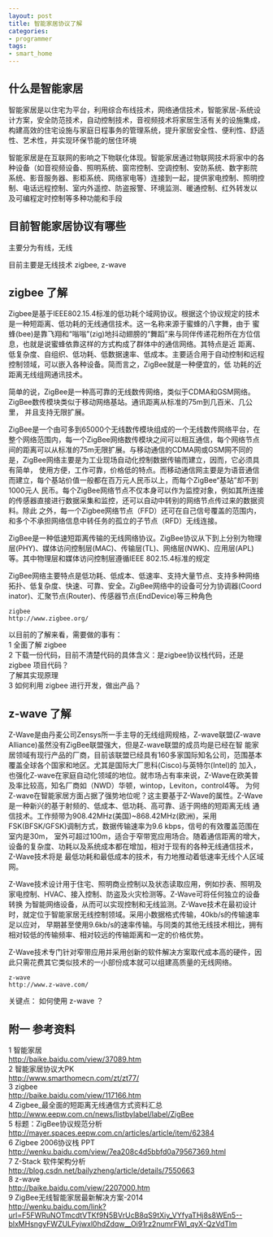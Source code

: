 ```yaml
---
layout: post
title: 智能家居协议了解
categories:
- programmer
tags:
- smart_home
---
```



## 什么是智能家居
智能家居是以住宅为平台，利用综合布线技术，网络通信技术，智能家居-系统设计方案，安全防范技术，自动控制技术，音视频技术将家居生活有关的设施集成，
构建高效的住宅设施与家庭日程事务的管理系统，提升家居安全性、便利性、舒适性、艺术性，并实现环保节能的居住环境

智能家居是在互联网的影响之下物联化体现。智能家居通过物联网技术将家中的各种设备（如音视频设备、照明系统、窗帘控制、空调控制、安防系统、数字影院
系统、影音服务器、影柜系统、网络家电等）连接到一起，提供家电控制、照明控制、电话远程控制、室内外遥控、防盗报警、环境监测、暖通控制、红外转发以
及可编程定时控制等多种功能和手段



## 目前智能家居协议有哪些
主要分为有线，无线

目前主要是无线技术 zigbee, z-wave



## zigbee 了解
Zigbee是基于IEEE802.15.4标准的低功耗个域网协议。根据这个协议规定的技术是一种短距离、低功耗的无线通信技术。这一名称来源于蜜蜂的八字舞，由于
蜜蜂(bee)是靠飞翔和“嗡嗡”(zig)地抖动翅膀的“舞蹈”来与同伴传递花粉所在方位信息，也就是说蜜蜂依靠这样的方式构成了群体中的通信网络。其特点是近
距离、低复杂度、自组织、低功耗、低数据速率、低成本。主要适合用于自动控制和远程控制领域，可以嵌入各种设备。简而言之，ZigBee就是一种便宜的，低
功耗的近距离无线组网通讯技术。
 
简单的说，ZigBee是一种高可靠的无线数传网络，类似于CDMA和GSM网络。ZigBee数传模块类似于移动网络基站。通讯距离从标准的75m到几百米、几公里，
并且支持无限扩展。
 
ZigBee是一个由可多到65000个无线数传模块组成的一个无线数传网络平台，在整个网络范围内，每一个ZigBee网络数传模块之间可以相互通信，每个网络节点
间的距离可以从标准的75m无限扩展。与移动通信的CDMA网或GSM网不同的是，ZigBee网络主要是为工业现场自动化控制数据传输而建立，因而，它必须具有简单，
使用方便，工作可靠，价格低的特点。而移动通信网主要是为语音通信而建立，每个基站价值一般都在百万元人民币以上，而每个ZigBee“基站”却不到1000元人
民币。每个ZigBee网络节点不仅本身可以作为监控对象，例如其所连接的传感器直接进行数据采集和监控，还可以自动中转别的网络节点传过来的数据资料。除此
之外，每一个Zigbee网络节点（FFD）还可在自己信号覆盖的范围内，和多个不承担网络信息中转任务的孤立的子节点（RFD）无线连接。


ZigBee是一种低速短距离传输的无线网络协议。ZigBee协议从下到上分别为物理层(PHY)、媒体访问控制层(MAC)、传输层(TL)、网络层(NWK)、应用层(APL)
等。其中物理层和媒体访问控制层遵循IEEE 802.15.4标准的规定

ZigBee网络主要特点是低功耗、低成本、低速率、支持大量节点、支持多种网络拓扑、低复杂度、快速、可靠、安全。ZigBee网络中的设备可分为协调器(Coord
inator)、汇聚节点(Router)、传感器节点(EndDevice)等三种角色


	zigbee
	http://www.zigbee.org/




以目前的了解来看，需要做的事有：		
1	全面了解 zigbee		
2	下载一份代码，目前不清楚代码的具体含义：是zigbee协议栈代码，还是 zigbee 项目代码？		
	了解其实现原理			
3	如何利用 zigbee 进行开发，做出产品？			





## z-wave 了解
Z-Wave是由丹麦公司Zensys所一手主导的无线组网规格，Z-wave联盟(Z-wave Alliance)虽然没有ZigBee联盟强大，但是Z-wave联盟的成员均是已经在智
能家居领域有现行产品的厂商，目前该联盟已经具有160多家国际知名公司，范围基本覆盖全球各个国家和地区。尤其是国际大厂思科(Cisco)与英特尔(Intel)的
加入，也强化Z-wave在家庭自动化领域的地位。就市场占有率来说，Z-Wave在欧美普及率比较高，知名厂商如（NWD）华顿，wintop，Leviton，control4等。
为何Z-wave在智能家居方面占据了强势地位呢？这主要基于Z-Wave的属性。Z-Wave是一种新兴的基于射频的、低成本、低功耗、高可靠、适于网络的短距离无线
通信技术。工作频带为908.42MHz(美国)~868.42MHz(欧洲)，采用FSK(BFSK/GFSK)调制方式，数据传输速率为9.6 kbps，信号的有效覆盖范围在室内是30m，
室外可超过100m，适合于窄带宽应用场合。随着通信距离的增大，设备的复杂度、功耗以及系统成本都在增加，相对于现有的各种无线通信技术，Z-Wave技术将是
最低功耗和最低成本的技术，有力地推动着低速率无线个人区域网。
 
Z-Wave技术设计用于住宅、照明商业控制以及状态读取应用，例如抄表、照明及家电控制、HVAC、接入控制、防盗及火灾检测等。Z-Wave可将任何独立的设备转换
为智能网络设备，从而可以实现控制和无线监测。Z-Wave技术在最初设计时，就定位于智能家居无线控制领域。采用小数据格式传输，40kb/s的传输速率足以应对，
早期甚至使用9.6kb/s的速率传输。与同类的其他无线技术相比，拥有相对较低的传输频率、相对较远的传输距离和一定的价格优势。 　　
 
Z-Wave技术专门针对窄带应用并采用创新的软件解决方案取代成本高的硬件，因此只需花费其它类似技术的一小部份成本就可以组建高质量的无线网络。


	z-wave
	http://www.z-wave.com/

关键点：
	如何使用 z-wave ？





## 附一 参考资料
1	智能家居		
	http://baike.baidu.com/view/37089.htm		
2	智能家居协议大PK		
	http://www.smarthomecn.com/zt/zt77/		
3	zigbee		
	http://baike.baidu.com/view/117166.htm		
4	Zigbee_最全面的短距离无线通信方式资料汇总		
	http://www.eepw.com.cn/news/listbylabel/label/ZigBee		
5	标题：ZigBee协议规范分析		
	http://mayer.spaces.eepw.com.cn/articles/article/item/62384			
6	Z​i​g​b​e​e​ ​2​0​0​6​协​议​栈​ ​P​P​T			
	http://wenku.baidu.com/view/7ea208c4d5bbfd0a79567369.html		
7	Z-Stack 软件架构分析		
	http://blog.csdn.net/bailyzheng/article/details/7550663			
8	z-wave		
	http://baike.baidu.com/view/2207000.htm		
9	Z​i​g​B​e​e​无​线​智​能​家​居​最​新​解​决​方​案​-​2​0​1​4		
	http://wenku.baidu.com/link?url=F5FWRuNOTmcdtVTKf9N5BVrUcB8qS9tXiy_VYfyaTHj8s8WEn5--blxMHsngyFWZULFyjwxl0hdZdqw__Oi91rz2numrFWI_qyX-QzVdTlm		


